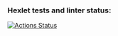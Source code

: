 ### Hexlet tests and linter status:
[![Actions Status](https://github.com/biryukovpavel/devops-for-programmers-project-lvl1/workflows/hexlet-check/badge.svg)](https://github.com/biryukovpavel/devops-for-programmers-project-lvl1/actions)